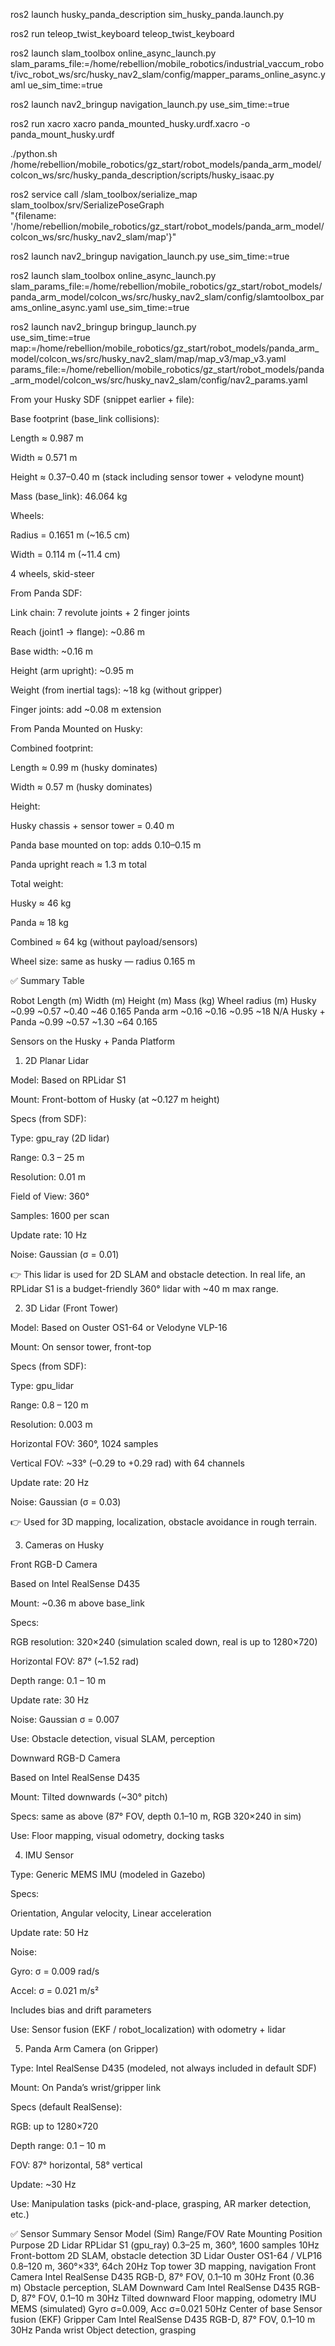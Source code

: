 ros2 launch husky_panda_description sim_husky_panda.launch.py

ros2 run teleop_twist_keyboard teleop_twist_keyboard

ros2 launch slam_toolbox online_async_launch.py   slam_params_file:=/home/rebellion/mobile_robotics/industrial_vaccum_robot/ivc_robot_ws/src/husky_nav2_slam/config/mapper_params_online_async.yaml ue_sim_time:=true

ros2 launch nav2_bringup navigation_launch.py use_sim_time:=true

ros2 run xacro xacro panda_mounted_husky.urdf.xacro -o panda_mount_husky.urdf



./python.sh /home/rebellion/mobile_robotics/gz_start/robot_models/panda_arm_model/colcon_ws/src/husky_panda_description/scripts/husky_isaac.py

ros2 service call /slam_toolbox/serialize_map slam_toolbox/srv/SerializePoseGraph \
"{filename: '/home/rebellion/mobile_robotics/gz_start/robot_models/panda_arm_model/colcon_ws/src/husky_nav2_slam/map'}"

ros2 launch nav2_bringup navigation_launch.py use_sim_time:=true


ros2 launch slam_toolbox online_async_launch.py   slam_params_file:=/home/rebellion/mobile_robotics/gz_start/robot_models/panda_arm_model/colcon_ws/src/husky_nav2_slam/config/slamtoolbox_params_online_async.yaml use_sim_time:=true


ros2 launch nav2_bringup bringup_launch.py \
  use_sim_time:=true \
  map:=/home/rebellion/mobile_robotics/gz_start/robot_models/panda_arm_model/colcon_ws/src/husky_nav2_slam/map/map_v3/map_v3.yaml\
  params_file:=/home/rebellion/mobile_robotics/gz_start/robot_models/panda_arm_model/colcon_ws/src/husky_nav2_slam/config/nav2_params.yaml


From your Husky SDF (snippet earlier + file):

Base footprint (base_link collisions):

Length ≈ 0.987 m

Width ≈ 0.571 m

Height ≈ 0.37–0.40 m (stack including sensor tower + velodyne mount)

Mass (base_link): 46.064 kg

Wheels:

Radius = 0.1651 m (~16.5 cm)

Width = 0.114 m (~11.4 cm)

4 wheels, skid-steer

From Panda SDF:

Link chain: 7 revolute joints + 2 finger joints

Reach (joint1 → flange): ~0.86 m

Base width: ~0.16 m

Height (arm upright): ~0.95 m

Weight (from inertial tags): ~18 kg (without gripper)

Finger joints: add ~0.08 m extension

From Panda Mounted on Husky:

Combined footprint:

Length ≈ 0.99 m (husky dominates)

Width ≈ 0.57 m (husky dominates)

Height:

Husky chassis + sensor tower = 0.40 m

Panda base mounted on top: adds 0.10–0.15 m

Panda upright reach ≈ 1.3 m total

Total weight:

Husky ≈ 46 kg

Panda ≈ 18 kg

Combined ≈ 64 kg (without payload/sensors)

Wheel size: same as husky — radius 0.165 m

✅ Summary Table

Robot	Length (m)	Width (m)	Height (m)	Mass (kg)	Wheel radius (m)
Husky	~0.99	~0.57	~0.40	~46	0.165
Panda arm	~0.16	~0.16	~0.95	~18	N/A
Husky + Panda	~0.99	~0.57	~1.30	~64	0.165




Sensors on the Husky + Panda Platform
1. 2D Planar Lidar

Model: Based on RPLidar S1

Mount: Front-bottom of Husky (at ~0.127 m height)

Specs (from SDF):

Type: gpu_ray (2D lidar)

Range: 0.3 – 25 m

Resolution: 0.01 m

Field of View: 360°

Samples: 1600 per scan

Update rate: 10 Hz

Noise: Gaussian (σ = 0.01)

👉 This lidar is used for 2D SLAM and obstacle detection. In real life, an RPLidar S1 is a budget-friendly 360° lidar with ~40 m max range.

2. 3D Lidar (Front Tower)

Model: Based on Ouster OS1-64 or Velodyne VLP-16

Mount: On sensor tower, front-top

Specs (from SDF):

Type: gpu_lidar

Range: 0.8 – 120 m

Resolution: 0.003 m

Horizontal FOV: 360°, 1024 samples

Vertical FOV: ~33° (–0.29 to +0.29 rad) with 64 channels

Update rate: 20 Hz

Noise: Gaussian (σ = 0.03)

👉 Used for 3D mapping, localization, obstacle avoidance in rough terrain.

3. Cameras on Husky

Front RGB-D Camera

Based on Intel RealSense D435

Mount: ~0.36 m above base_link

Specs:

RGB resolution: 320×240 (simulation scaled down, real is up to 1280×720)

Horizontal FOV: 87° (~1.52 rad)

Depth range: 0.1 – 10 m

Update rate: 30 Hz

Noise: Gaussian σ = 0.007

Use: Obstacle detection, visual SLAM, perception

Downward RGB-D Camera

Based on Intel RealSense D435

Mount: Tilted downwards (~30° pitch)

Specs: same as above (87° FOV, depth 0.1–10 m, RGB 320×240 in sim)

Use: Floor mapping, visual odometry, docking tasks

4. IMU Sensor

Type: Generic MEMS IMU (modeled in Gazebo)

Specs:

Orientation, Angular velocity, Linear acceleration

Update rate: 50 Hz

Noise:

Gyro: σ = 0.009 rad/s

Accel: σ = 0.021 m/s²

Includes bias and drift parameters

Use: Sensor fusion (EKF / robot_localization) with odometry + lidar

5. Panda Arm Camera (on Gripper)

Type: Intel RealSense D435 (modeled, not always included in default SDF)

Mount: On Panda’s wrist/gripper link

Specs (default RealSense):

RGB: up to 1280×720

Depth range: 0.1 – 10 m

FOV: 87° horizontal, 58° vertical

Update: ~30 Hz

Use: Manipulation tasks (pick-and-place, grasping, AR marker detection, etc.)

✅ Sensor Summary
Sensor	Model (Sim)	Range/FOV	Rate	Mounting Position	Purpose
2D Lidar	RPLidar S1 (gpu_ray)	0.3–25 m, 360°, 1600 samples	10Hz	Front-bottom	2D SLAM, obstacle detection
3D Lidar	Ouster OS1-64 / VLP16	0.8–120 m, 360°×33°, 64ch	20Hz	Top tower	3D mapping, navigation
Front Camera	Intel RealSense D435	RGB-D, 87° FOV, 0.1–10 m	30Hz	Front (0.36 m)	Obstacle perception, SLAM
Downward Cam	Intel RealSense D435	RGB-D, 87° FOV, 0.1–10 m	30Hz	Tilted downward	Floor mapping, odometry
IMU	MEMS (simulated)	Gyro σ=0.009, Acc σ=0.021	50Hz	Center of base	Sensor fusion (EKF)
Gripper Cam	Intel RealSense D435	RGB-D, 87° FOV, 0.1–10 m	30Hz	Panda wrist	Object detection, grasping